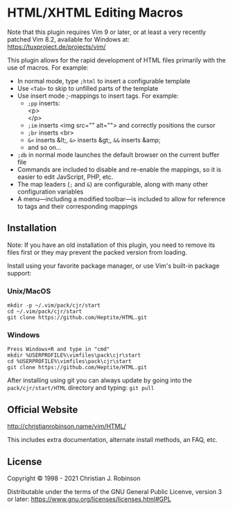 # HTML/XHTML Editing Macros

Note that this plugin requires Vim 9 or later, or at least a very recently
patched Vim 8.2, available for Windows at:
<https://tuxproject.de/projects/vim/>

This plugin allows for the rapid development of HTML files primarily with the
use of macros. For example:

* In normal mode, type `;html` to insert a configurable template
* Use `<Tab>` to skip to unfilled parts of the template
* Use insert mode ;-mappings to insert tags. For example:
    * `;pp` inserts:  
      &lt;p&gt;  
      &lt;/p&gt;
    * `;im` inserts &lt;img src="" alt=""&gt; and correctly positions the cursor
    * `;br` inserts &lt;br&gt;
    * `&<` inserts &amp;lt;, `&>` inserts &amp;gt;, `&&` inserts &amp;amp;
    * and so on...
* `;db` in normal mode launches the default browser on the current buffer file
* Commands are included to disable and re-enable the mappings, so it is easier
  to edit JavScript, PHP, etc.
* The map leaders (`;` and `&`) are configurable, along with many other
  configuration variables
* A menu―including a modified toolbar―is included to allow for reference to
  tags and their corresponding mappings

## Installation

Note: If you have an old installation of this plugin, you need to remove its
files first or they may prevent the packed version from loading.

Install using your favorite package manager, or use Vim's built-in package
support:

### Unix/MacOS

    mkdir -p ~/.vim/pack/cjr/start
    cd ~/.vim/pack/cjr/start
    git clone https://github.com/Heptite/HTML.git

### Windows

    Press Windows+R and type in "cmd"
    mkdir %USERPROFILE%\vimfiles\pack\cjr\start
    cd %USERPROFILE%\vimfiles\pack\cjr\start
    git clone https://github.com/Heptite/HTML.git

After installing using git you can always update by going into the
`pack/cjr/start/HTML` directory and typing: `git pull`

## Official Website

<http://christianrobinson.name/vim/HTML/>

This includes extra documentation, alternate install methods, an FAQ, etc.

## License

Copyright © 1998 - 2021 Christian J. Robinson

Distributable under the terms of the GNU General Public Licenve, version 3 or
later:  <https://www.gnu.org/licenses/licenses.html#GPL>
